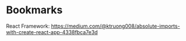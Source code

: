 # Bookmarks


React Framework:
https://medium.com/@ktruong008/absolute-imports-with-create-react-app-4338fbca7e3d
